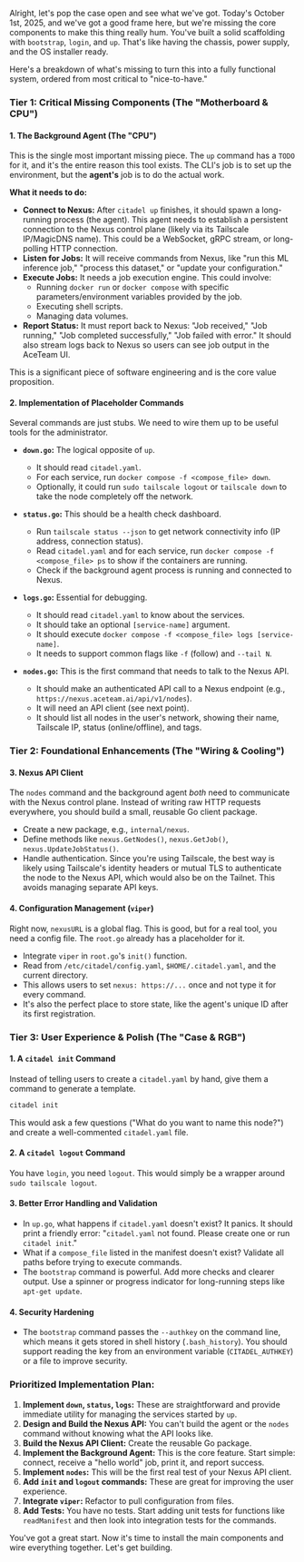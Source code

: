 Alright, let's pop the case open and see what we've got. Today's October 1st, 2025, and we've got a good frame here, but we're missing the core components to make this thing really hum. You've built a solid scaffolding with `bootstrap`, `login`, and `up`. That's like having the chassis, power supply, and the OS installer ready.

Here's a breakdown of what's missing to turn this into a fully functional system, ordered from most critical to "nice-to-have."

### Tier 1: Critical Missing Components (The "Motherboard & CPU")

#### 1. The Background Agent (The "CPU")

This is the single most important missing piece. The `up` command has a `TODO` for it, and it's the entire reason this tool exists. The CLI's job is to set up the environment, but the **agent's** job is to do the actual work.

**What it needs to do:**

- **Connect to Nexus:** After `citadel up` finishes, it should spawn a long-running process (the agent). This agent needs to establish a persistent connection to the Nexus control plane (likely via its Tailscale IP/MagicDNS name). This could be a WebSocket, gRPC stream, or long-polling HTTP connection.
- **Listen for Jobs:** It will receive commands from Nexus, like "run this ML inference job," "process this dataset," or "update your configuration."
- **Execute Jobs:** It needs a job execution engine. This could involve:
  - Running `docker run` or `docker compose` with specific parameters/environment variables provided by the job.
  - Executing shell scripts.
  - Managing data volumes.
- **Report Status:** It must report back to Nexus: "Job received," "Job running," "Job completed successfully," "Job failed with error." It should also stream logs back to Nexus so users can see job output in the AceTeam UI.

This is a significant piece of software engineering and is the core value proposition.

#### 2. Implementation of Placeholder Commands

Several commands are just stubs. We need to wire them up to be useful tools for the administrator.

- **`down.go`:** The logical opposite of `up`.

  - It should read `citadel.yaml`.
  - For each service, run `docker compose -f <compose_file> down`.
  - Optionally, it could run `sudo tailscale logout` or `tailscale down` to take the node completely off the network.

- **`status.go`:** This should be a health check dashboard.

  - Run `tailscale status --json` to get network connectivity info (IP address, connection status).
  - Read `citadel.yaml` and for each service, run `docker compose -f <compose_file> ps` to show if the containers are running.
  - Check if the background agent process is running and connected to Nexus.

- **`logs.go`:** Essential for debugging.

  - It should read `citadel.yaml` to know about the services.
  - It should take an optional `[service-name]` argument.
  - It should execute `docker compose -f <compose_file> logs [service-name]`.
  - It needs to support common flags like `-f` (follow) and `--tail N`.

- **`nodes.go`:** This is the first command that needs to talk to the Nexus API.
  - It should make an authenticated API call to a Nexus endpoint (e.g., `https://nexus.aceteam.ai/api/v1/nodes`).
  - It will need an API client (see next point).
  - It should list all nodes in the user's network, showing their name, Tailscale IP, status (online/offline), and tags.

### Tier 2: Foundational Enhancements (The "Wiring & Cooling")

#### 3. Nexus API Client

The `nodes` command and the background agent _both_ need to communicate with the Nexus control plane. Instead of writing raw HTTP requests everywhere, you should build a small, reusable Go client package.

- Create a new package, e.g., `internal/nexus`.
- Define methods like `nexus.GetNodes()`, `nexus.GetJob()`, `nexus.UpdateJobStatus()`.
- Handle authentication. Since you're using Tailscale, the best way is likely using Tailscale's identity headers or mutual TLS to authenticate the node to the Nexus API, which would also be on the Tailnet. This avoids managing separate API keys.

#### 4. Configuration Management (`viper`)

Right now, `nexusURL` is a global flag. This is good, but for a real tool, you need a config file. The `root.go` already has a placeholder for it.

- Integrate `viper` in `root.go`'s `init()` function.
- Read from `/etc/citadel/config.yaml`, `$HOME/.citadel.yaml`, and the current directory.
- This allows users to set `nexus: https://...` once and not type it for every command.
- It's also the perfect place to store state, like the agent's unique ID after its first registration.

### Tier 3: User Experience & Polish (The "Case & RGB")

#### 1. A `citadel init` Command

Instead of telling users to create a `citadel.yaml` by hand, give them a command to generate a template.

```bash
citadel init
```

This would ask a few questions ("What do you want to name this node?") and create a well-commented `citadel.yaml` file.

#### 2. A `citadel logout` Command

You have `login`, you need `logout`. This would simply be a wrapper around `sudo tailscale logout`.

#### 3. Better Error Handling and Validation

- In `up.go`, what happens if `citadel.yaml` doesn't exist? It panics. It should print a friendly error: "`citadel.yaml` not found. Please create one or run `citadel init`."
- What if a `compose_file` listed in the manifest doesn't exist? Validate all paths before trying to execute commands.
- The `bootstrap` command is powerful. Add more checks and clearer output. Use a spinner or progress indicator for long-running steps like `apt-get update`.

#### 4. Security Hardening

- The `bootstrap` command passes the `--authkey` on the command line, which means it gets stored in shell history (`.bash_history`). You should support reading the key from an environment variable (`CITADEL_AUTHKEY`) or a file to improve security.

### Prioritized Implementation Plan:

1.  **Implement `down`, `status`, `logs`:** These are straightforward and provide immediate utility for managing the services started by `up`.
2.  **Design and Build the Nexus API:** You can't build the agent or the `nodes` command without knowing what the API looks like.
3.  **Build the Nexus API Client:** Create the reusable Go package.
4.  **Implement the Background Agent:** This is the core feature. Start simple: connect, receive a "hello world" job, print it, and report success.
5.  **Implement `nodes`:** This will be the first real test of your Nexus API client.
6.  **Add `init` and `logout` commands:** These are great for improving the user experience.
7.  **Integrate `viper`:** Refactor to pull configuration from files.
8.  **Add Tests:** You have no tests. Start adding unit tests for functions like `readManifest` and then look into integration tests for the commands.

You've got a great start. Now it's time to install the main components and wire everything together. Let's get building.

